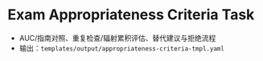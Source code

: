 # Exam Appropriateness Criteria Task

- AUC/指南对照、重复检查/辐射累积评估、替代建议与拒绝流程
- 输出：`templates/output/appropriateness-criteria-tmpl.yaml`
